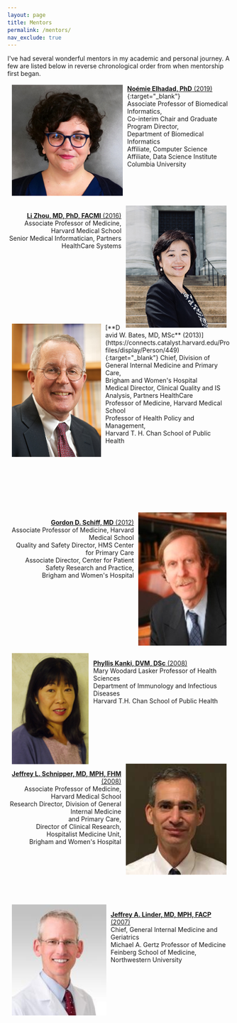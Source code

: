 ```yaml
---
layout: page
title: Mentors
permalink: /mentors/
nav_exclude: true
---
```


I've had several wonderful mentors in my academic and personal journey. A few are listed below in reverse chronological order from when mentorship first began.
<br>
<br>
<img style="float:left" src="/assets/img/noemie-elhadad.jpg" height="250"  color="gray" hspace="10"/>[**No&eacute;mie Elhadad, PhD** (2019)](https://www.dbmi.columbia.edu/people/noemie-elhadad/){:target="_blank"}  
Associate Professor of Biomedical Informatics,  <br>
Co-interim Chair and Graduate Program Director,  <br>
Department of Biomedical Informatics  <br>
Affiliate, Computer Science  <br>
Affiliate, Data Science Institute  <br>
Columbia University  
<br>
<br>
<br>
<br>
<br>
<img style="float:right" src="/assets/img/li-zhou.png" height="275"  color="gray" hspace="10"/>
 <p align="right"><a href="https://connects.catalyst.harvard.edu/Profiles/display/Person/74124" target="_blank"><b>Li Zhou, MD, PhD, FACMI</b> (2016)</a><br>Associate Professor of Medicine, Harvard Medical School<br>Senior Medical Informatician, Partners HealthCare Systems </p>
<br>
<br>
<br>
<br>
<br>
<br>
<br>
<br>
<br>
<img style="float:left" src="/assets/img/david-bates.jpg" height="300" color="gray" hspace="10"/>[**David W. Bates, MD, MSc** (2013)](https://connects.catalyst.harvard.edu/Profiles/display/Person/449){:target="_blank"}  
Chief, Division of General Internal Medicine and Primary Care,<br> Brigham and Women's Hospital<br>
Medical Director, Clinical Quality and IS Analysis, Partners HealthCare<br>
Professor of Medicine, Harvard Medical School<br>
Professor of Health Policy and Management,<br>Harvard T. H. Chan School of Public Health<br>
<br>
<br>
<br>
<br>
<br>
<br>
<br>
<br>
<br>
<img style="float:right" src="/assets/img/gordon-schiff.jpg" height="300" color="gray" hspace="10"/>
<p align="right"><a href="https://primarycare.hms.harvard.edu/faculty-staff/gordon-schiff/" target="_blank"><b>Gordon D. Schiff, MD</b> (2012)</a><br>Associate Professor of Medicine, Harvard Medical School<br>Quality and Safety Director, HMS Center for Primary Care<br>
Associate Director, Center for Patient Safety Research and Practice,<br>Brigham and Women's Hospital</p>
<br>
<br>
<br>
<br>
<br>
<br>
<br>
<br>
<br>
<img style="float:left" src="/assets/img/phyllis-kanki.jpg" height="250" color="gray" hspace="10"/>
<p align="left"><a href="https://www.hsph.harvard.edu/phyllis-kanki/" target="_blank"><b>Phyllis Kanki, DVM, DSc</b> (2008)</a><br>Mary Woodard Lasker Professor of Health Sciences<br>Department of Immunology and Infectious Diseases<br>Harvard T.H. Chan School of Public Health</p>  
<br>
<br>
<br>
<br>
<br>
<br>
<br>
<img style="float:right" src="/assets/img/jeffrey-schnipper.png" height="250" color="gray" hspace="10"/>
<p align="right"><a href="https://connects.catalyst.harvard.edu/Profiles/display/Person/54336" target="_blank"><b>Jeffrey L. Schnipper, MD, MPH, FHM</b> (2008)</a><br>Associate Professor of Medicine, Harvard Medical School<br>Research Director, Division of General Internal Medicine<br>and Primary Care,<br>
Director of Clinical Research, Hospitalist Medicine Unit,<br>Brigham and Women's Hospital<br></p>
<br>
<br>
<br>
<br>
<br>
<br>
<br>
<img style="float:left" src="/assets/img/jeffrey-linder.jpg" height="250" color="gray" hspace="10"/>
<p align="left"><a href="https://www.medicine.northwestern.edu/faculty/profile.html?xid=37195" target="_blank"><b>Jeffrey A. Linder, MD, MPH, FACP</b> (2007)</a><br>Chief, General Internal Medicine and Geriatrics<br>Michael A. Gertz Professor of Medicine<br>Feinberg School of Medicine, Northwestern University</p>